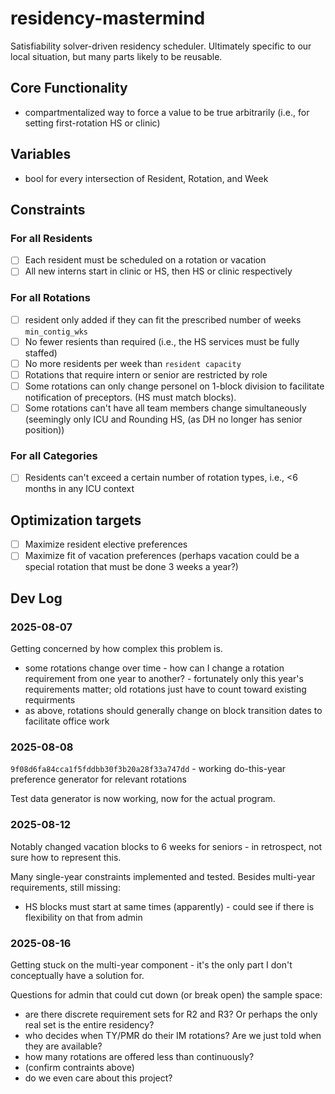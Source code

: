 # residency-mastermind

Satisfiability solver-driven residency scheduler. Ultimately specific to our local situation, but many parts likely to be reusable.

## Core Functionality

- compartmentalized way to force a value to be true arbitrarily (i.e., for setting first-rotation HS or clinic)

## Variables

- bool for every intersection of Resident, Rotation, and Week

## Constraints

### For all Residents

- [ ] Each resident must be scheduled on a rotation or vacation
- [ ] All new interns start in clinic or HS, then HS or clinic respectively

### For all Rotations

- [ ] resident only added if they can fit the prescribed number of weeks `min_contig_wks`
- [ ] No fewer resients than required (i.e., the HS services must be fully staffed)
- [ ] No more residents per week than `resident capacity`
- [ ] Rotations that require intern or senior are restricted by role
- [ ] Some rotations can only change personel on 1-block division to facilitate notification of preceptors. (HS must match blocks).
- [ ] Some rotations can't have all team members change simultaneously (seemingly only ICU and Rounding HS, (as DH no longer has senior position))

### For all Categories

- [ ] Residents can't exceed a certain number of rotation types, i.e., <6 months in any ICU context

## Optimization targets

- [ ] Maximize resident elective preferences
- [ ] Maximize fit of vacation preferences (perhaps vacation could be a special rotation that must be done 3 weeks a year?)

## Dev Log

### 2025-08-07

Getting concerned by how complex this problem is.

- some rotations change over time - how can I change a rotation requirement from one year to another? - fortunately only this year's requirements matter; old rotations just have to count toward existing requirments
- as above, rotations should generally change on block transition dates to facilitate office work

### 2025-08-08

`9f08d6fa84cca1f5fddbb30f3b20a28f33a747dd` - working do-this-year preference generator for relevant rotations

Test data generator is now working, now for the actual program.

### 2025-08-12

Notably changed vacation blocks to 6 weeks for seniors - in retrospect, not sure how to represent this.

Many single-year constraints implemented and tested. Besides multi-year requirements, still missing:

- HS blocks must start at same times (apparently) - could see if there is flexibility on that from admin

### 2025-08-16

Getting stuck on the multi-year component - it's the only part I don't conceptually have a solution for.

Questions for admin that could cut down (or break open) the sample space:

- are there discrete requirement sets for R2 and R3? Or perhaps the only real set is the entire residency?
- who decides when TY/PMR do their IM rotations? Are we just told when they are available?
- how many rotations are offered less than continuously?
- (confirm contraints above)
- do we even care about this project?